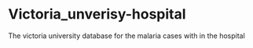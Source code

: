 # Victoria_unverisy-hospital
The victoria university database for the malaria cases with in the hospital
